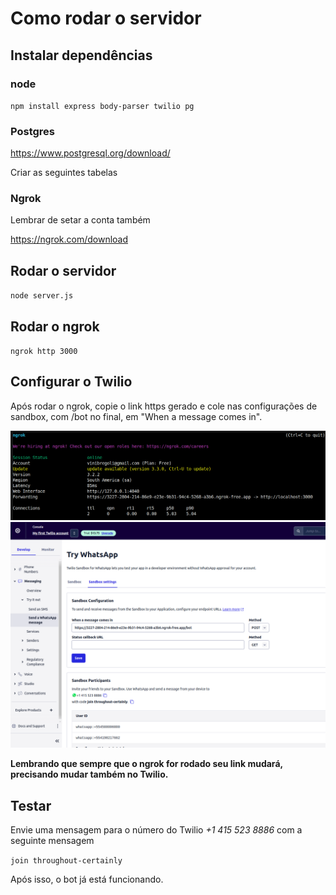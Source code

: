 # Como rodar o servidor

## Instalar dependências

### node

`npm install express body-parser twilio pg`

### Postgres

https://www.postgresql.org/download/

Criar as seguintes tabelas

### Ngrok

Lembrar de setar a conta também

https://ngrok.com/download

## Rodar o servidor

`node server.js`

## Rodar o ngrok

`ngrok http 3000`

## Configurar o Twilio

Após rodar o ngrok, copie o link https gerado e cole nas configurações de sandbox, com /bot no final, em "When a message comes in".

![ngrok](imgs/ngrok.png)
![twilio](imgs/twilio.png)

**Lembrando que sempre que o ngrok for rodado seu link mudará, precisando mudar também no Twilio.**

## Testar

Envie uma mensagem para o número do Twilio _+1 415 523 8886_ com a seguinte mensagem

`join throughout-certainly`

Após isso, o bot já está funcionando.
